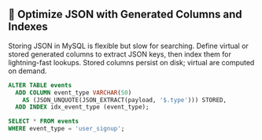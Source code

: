 ## 🥡 Optimize JSON with Generated Columns and Indexes

Storing JSON in MySQL is flexible but slow for searching. Define virtual or stored generated columns to extract JSON keys, then index them for lightning-fast lookups. Stored columns persist on disk; virtual are computed on demand.

```sql
ALTER TABLE events
  ADD COLUMN event_type VARCHAR(50)
    AS (JSON_UNQUOTE(JSON_EXTRACT(payload, '$.type'))) STORED,
  ADD INDEX idx_event_type (event_type);

SELECT * FROM events
WHERE event_type = 'user_signup';
```
